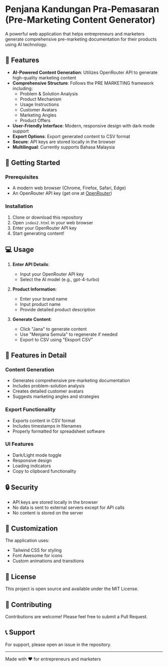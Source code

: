 # Penjana Kandungan Pra-Pemasaran (Pre-Marketing Content Generator)

A powerful web application that helps entrepreneurs and marketers generate comprehensive pre-marketing documentation for their products using AI technology.

## 🌟 Features

- **AI-Powered Content Generation**: Utilizes OpenRouter API to generate high-quality marketing content
- **Comprehensive Structure**: Follows the PRE MARKETING framework including:
  - Problem & Solution Analysis
  - Product Mechanism
  - Usage Instructions
  - Customer Avatars
  - Marketing Angles
  - Product Offers
- **User-Friendly Interface**: Modern, responsive design with dark mode support
- **Export Options**: Export generated content to CSV format
- **Secure**: API keys are stored locally in the browser
- **Multilingual**: Currently supports Bahasa Malaysia

## 🚀 Getting Started

### Prerequisites

- A modern web browser (Chrome, Firefox, Safari, Edge)
- An OpenRouter API key (get one at [OpenRouter](https://openrouter.ai))

### Installation

1. Clone or download this repository
2. Open `index2.html` in your web browser
3. Enter your OpenRouter API key
4. Start generating content!

## 💻 Usage

1. **Enter API Details**:
   - Input your OpenRouter API key
   - Select the AI model (e.g., gpt-4-turbo)

2. **Product Information**:
   - Enter your brand name
   - Input product name
   - Provide detailed product description

3. **Generate Content**:
   - Click "Jana" to generate content
   - Use "Menjana Semula" to regenerate if needed
   - Export to CSV using "Eksport CSV"

## 🔧 Features in Detail

### Content Generation
- Generates comprehensive pre-marketing documentation
- Includes problem-solution analysis
- Creates detailed customer avatars
- Suggests marketing angles and strategies

### Export Functionality
- Exports content in CSV format
- Includes timestamps in filenames
- Properly formatted for spreadsheet software

### UI Features
- Dark/Light mode toggle
- Responsive design
- Loading indicators
- Copy to clipboard functionality

## 🔒 Security

- API keys are stored locally in the browser
- No data is sent to external servers except for API calls
- No content is stored on the server

## 🎨 Customization

The application uses:
- Tailwind CSS for styling
- Font Awesome for icons
- Custom animations and transitions

## 📝 License

This project is open source and available under the MIT License.

## 🤝 Contributing

Contributions are welcome! Please feel free to submit a Pull Request.

## 📞 Support

For support, please open an issue in the repository.

---

Made with ❤️ for entrepreneurs and marketers 